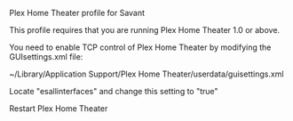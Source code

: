 Plex Home Theater profile for Savant

This profile requires that you are running Plex Home Theater 1.0 or above.

You need to enable TCP control of Plex Home Theater by modifying the GUIsettings.xml file:

~/Library/Application Support/Plex Home Theater/userdata/guisettings.xml

Locate "esallinterfaces" and change this setting to "true"

Restart Plex Home Theater

